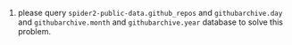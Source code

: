 1. please query `spider2-public-data.github_repos` and `githubarchive.day` and `githubarchive.month` and `githubarchive.year` database to solve this problem.